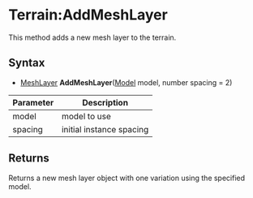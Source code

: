 # Terrain:AddMeshLayer

This method adds a new mesh layer to the terrain.

## Syntax

- [MeshLayer](MeshLayer.md) **AddMeshLayer**([Model](Model.md) model, number spacing = 2)

| Parameter | Description |
|---|---|
| model | model to use |
| spacing | initial instance spacing |

## Returns 

Returns a new mesh layer object with one variation using the specified model.
